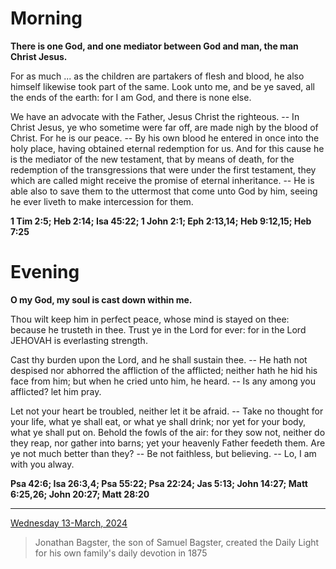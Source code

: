# Morning

**There is one God, and one mediator between God and man, the man Christ Jesus.**
 
For as much ... as the children are partakers of flesh and blood, he also himself likewise took part of the same. Look unto me, and be ye saved, all the ends of the earth: for I am God, and there is none else.
 
We have an advocate with the Father, Jesus Christ the righteous. -- In Christ Jesus, ye who sometime were far off, are made nigh by the blood of Christ. For he is our peace. -- By his own blood he entered in once into the holy place, having obtained eternal redemption for us. And for this cause he is the mediator of the new testament, that by means of death, for the redemption of the transgressions that were under the first testament, they which are called might receive the promise of eternal inheritance. -- He is able also to save them to the uttermost that come unto God by him, seeing he ever liveth to make intercession for them.  

**1 Tim 2:5; Heb 2:14; Isa 45:22; 1 John 2:1; Eph 2:13,14; Heb 9:12,15; Heb 7:25**

# Evening

**O my God, my soul is cast down within me.**
 
Thou wilt keep him in perfect peace, whose mind is stayed on thee: because he trusteth in thee. Trust ye in the Lord for ever: for in the Lord JEHOVAH is everlasting strength.
 
Cast thy burden upon the Lord, and he shall sustain thee. -- He hath not despised nor abhorred the affliction of the afflicted; neither hath he hid his face from him; but when he cried unto him, he heard. -- Is any among you afflicted? let him pray.
 
Let not your heart be troubled, neither let it be afraid. -- Take no thought for your life, what ye shall eat, or what ye shall drink; nor yet for your body, what ye shall put on. Behold the fowls of the air: for they sow not, neither do they reap, nor gather into barns; yet your heavenly Father feedeth them. Are ye not much better than they? -- Be not faithless, but believing. -- Lo, I am with you alway.  

**Psa 42:6; Isa 26:3,4; Psa 55:22; Psa 22:24; Jas 5:13; John 14:27; Matt 6:25,26; John 20:27; Matt 28:20**

---

[Wednesday 13-March, 2024](https://t.me/s/daily_light)

> Jonathan Bagster, the son of Samuel Bagster, created the Daily Light for his own family's daily devotion in 1875

